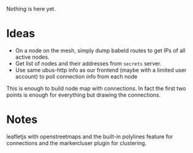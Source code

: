 
Nothing is here yet.

# Ideas

* On a node on the mesh, simply dump babeld routes to get IPs of all active nodes.
* Get list of nodes and their addresses from `secrets` server.
* Use same ubus-http info as our frontend (maybe with a limited user account) to poll connection info from each node

This is enough to build node map with connections. In fact the first two points is enough for everything but drawing the connections.

# Notes

leafletjs with openstreetmaps and the built-in polylines feature for connections and the markercluser plugin for clustering.

